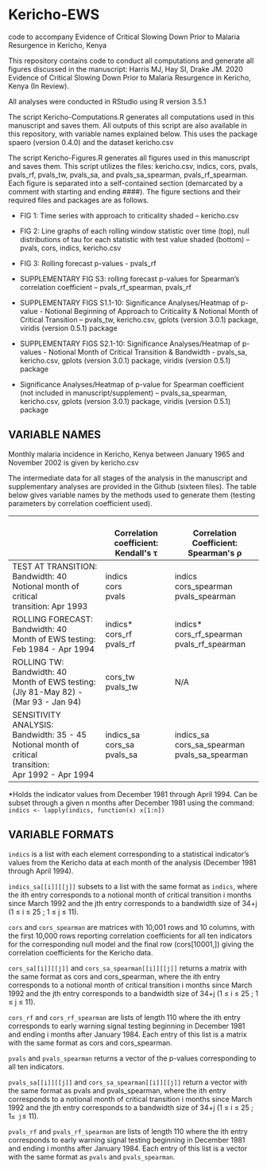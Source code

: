 # Kericho-EWS
code to accompany Evidence of Critical Slowing Down Prior to Malaria Resurgence in Kericho, Kenya

This repository contains code to conduct all computations and generate all figures discussed in the manuscript:
Harris MJ, Hay SI, Drake JM. 2020 Evidence of Critical Slowing Down Prior to Malaria Resurgence in Kericho, Kenya (In Review).

All analyses were conducted in RStudio using R version 3.5.1

The script Kericho-Computations.R generates all computations used in this manuscript and saves them. All outputs of this script are also available in this repository, with variable names explained below. This uses the package spaero (version 0.4.0) and the dataset kericho.csv

The script Kericho-Figures.R generates all figures used in this manuscript and saves them. This script utilizes the files: kericho.csv, indics, cors, pvals, pvals_rf, pvals_tw, pvals_sa, and pvals_sa_spearman, pvals_rf_spearman. Each figure is separated into a self-contained section (demarcated by a comment with starting and ending ####). The figure sections and their required files and packages are as follows.

*	FIG 1: Time series with approach to criticality shaded – kericho.csv

*	FIG 2: Line graphs of each rolling window statistic over time (top), null distributions of tau for each statistic with test value shaded (bottom) – pvals, cors, indics, kericho.csv

*	FIG 3: Rolling forecast p-values - pvals_rf

*	SUPPLEMENTARY FIG S3: rolling forecast p-values for Spearman’s correlation coefficient – pvals_rf_spearman, pvals_rf

*	SUPPLEMENTARY FIGS S1.1-10: Significance Analyses/Heatmap of p-value - Notional Beginning of Approach to Criticality & Notional Month of Critical Transition – pvals_tw, kericho.csv, gplots (version 3.0.1) package, viridis (version 0.5.1) package

*	SUPPLEMENTARY FIGS S2.1-10: Significance Analyses/Heatmap of p-values  - Notional Month of Critical Transition & Bandwidth - pvals_sa, kericho.csv, gplots (version 3.0.1) package, viridis (version 0.5.1) package

*	Significance Analyses/Heatmap of p-value for Spearman coefficient (not included in manuscript/supplement) – pvals_sa_spearman, kericho.csv, gplots (version 3.0.1) package, viridis (version 0.5.1) package

## VARIABLE NAMES

Monthly malaria incidence in Kericho, Kenya between January 1965 and November 2002 is given by kericho.csv

The intermediate data for all stages of the analysis in the manuscript and supplementary analyses are provided in the Github (sixteen files). The table below gives variable names by the methods used to generate them (testing parameters by correlation coefficient used). 

|                                                                                                                  | <br>Correlation coefficient:<br>Kendall's τ | <br>Correlation Coefficient:<br>Spearman's ρ       |
|------------------------------------------------------------------------------------------------------------------|----------------------------------------------|----------------------------------------------------|
| TEST AT TRANSITION:<br>Bandwidth: 40<br>Notional month of critical<br>transition: Apr 1993                       | indics<br>cors<br>pvals<br>                  | indics<br>cors_spearman<br>pvals_spearman          |
| ROLLING FORECAST:<br>Bandwidth: 40<br>Month of EWS testing: <br>Feb 1984 - Apr 1994                              | indics*<br>cors_rf<br>pvals_rf               | indics*<br>cors_rf_spearman<br>pvals_rf_spearman   |
| ROLLING TW:<br>Bandwidth: 40<br>Month of EWS testing: <br>(Jly 81-May 82) - (Mar 93 - Jan 94)                              | cors_tw<br>pvals_tw               | N/A   |
| SENSITIVITY ANALYSIS:<br>Bandwidth: 35 - 45<br>Notional month of critical<br>transition: <br>Apr 1992 - Apr 1994 | indics_sa<br>cors_sa<br>pvals_sa<br>         | indics_sa<br>cors_sa_spearman<br>pvals_sa_spearman |


*Holds the indicator values from December 1981 through April 1994. Can be subset through a given n months after December 1981 using the command:
```indics <- lapply(indics, function(x) x[1:n]) ```

## VARIABLE FORMATS
```indics``` is a list with each element corresponding to a statistical indicator’s values from the Kericho data at each month of the analysis (December 1981 through April 1994). 

```indics_sa[[i]][[j]]``` subsets to a list with the same format as ```indics```, where the ith entry corresponds to a notional month of critical transition i months since March 1992 and the jth entry corresponds to a bandwidth size of 34+j (1 ≤ i ≤ 25 ; 1 ≤ j ≤ 11).

```cors``` and ```cors_spearman``` are matrices with 10,001 rows and 10 columns, with the first 10,000 rows reporting correlation coefficients for all ten indicators for the corresponding null model and the final row (cors[10001,]) giving the correlation coefficients for the Kericho data. 

```cors_sa[[i]][[j]]``` and ```cors_sa_spearman[[i]][[j]]``` returns a matrix with the same format as cors and cors_spearman, where the ith entry corresponds to a notional month of critical transition  i months since March 1992 and the jth entry corresponds to a bandwidth size of 34+j (1 ≤ i ≤ 25 ; 1 ≤ j ≤ 11).

```cors_rf``` and ```cors_rf_spearman``` are lists of length 110 where the ith entry corresponds to early warning signal testing beginning in December 1981 and ending i months after January 1984. Each entry of this list is a matrix with the same format as cors and cors_spearman.

```pvals``` and ```pvals_spearman``` returns a vector of the p-values corresponding to all ten indicators.

```pvals_sa[[i]][[j]]``` and ```cors_sa_spearman[[i]][[j]]``` return a vector with the same format as pvals and pvals_spearman, where the ith entry corresponds to a notional month of critical transition  i months since March 1992 and the jth entry corresponds to a bandwidth size of 34+j (1 ≤ i ≤ 25 ; 1``` ≤ j ```≤ 11).

```pvals_rf``` and ```pvals_rf_spearman``` are lists of length 110 where the ith entry corresponds to early warning signal testing beginning in December 1981 and ending i months after January 1984. Each entry of this list is a vector with the same format as ```pvals``` and ```pvals_spearman```.

